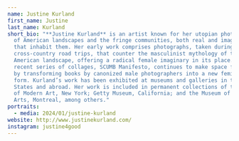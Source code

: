 ```yaml
---
name: Justine Kurland
first_name: Justine
last_name: Kurland
short_bio: "**Justine Kurland** is an artist known for her utopian photographs
  of American landscapes and the fringe communities, both real and imagined,
  that inhabit them. Her early work comprises photographs, taken during many
  cross-country road trips, that counter the masculinist mythology of the
  American landscape, offering a radical female imaginary in its place. Her
  recent series of collages, SCUMB Manifesto, continues to make space for women
  by transforming books by canonized male photographers into a new feminist
  form. Kurland’s work has been exhibited at museums and galleries in the United
  States and abroad. Her work is included in permanent collections of the Museum
  of Modern Art, New York; Getty Museum, California; and the Museum of Fine
  Arts, Montreal, among others."
portraits:
  - media: 2024/01/justine-kurland
website: http://www.justinekurland.com/
instagram: justine4good
---
```

